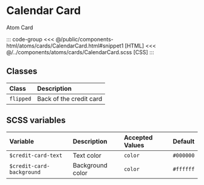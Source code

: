 # Calendar Card
<Badge type="tip">Atom</Badge> <Badge type="info">Card</Badge>

<div class="dev-section">
    <!--@include: ../../public/components-html/atoms/cards/CalendarCard.html -->
</div>

::: code-group
<<< @/public/components-html/atoms/cards/CalendarCard.html#snippet1 [HTML]
<<< @/../components/atoms/cards/CalendarCard.scss [CSS]
:::

## Classes

| Class         | Description             |
|:--------------|:------------------------|
| `flipped`     | Back of the credit card |

## SCSS variables

| Variable                   | Description      | Accepted Values | Default   |
|:---------------------------|:-----------------|:----------------|:----------|
| `$credit-card-text`        | Text color       | `color`         | `#000000` |
| `$credit-card-background`  | Background color | `color`         | `#ffffff` |

<style lang="scss">
@import "../../theme.scss";

$credit-card-background: #ffff33;

.credit-card{
    width: 100%;
}

@import "components/atoms/cards/CalendarCard.scss";
</style>